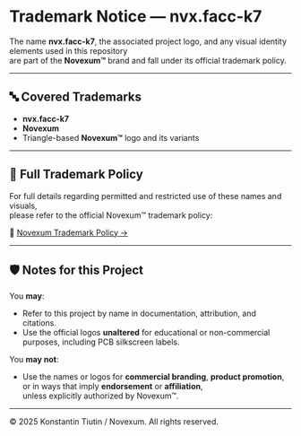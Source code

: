 # Trademark Notice — nvx.facc-k7

The name **nvx.facc-k7**, the associated project logo, and any visual identity elements used in this repository  
are part of the **Novexum™** brand and fall under its official trademark policy.

---

## 🔤 Covered Trademarks

- **nvx.facc-k7**
- **Novexum**
- Triangle-based **Novexum™** logo and its variants

---

## 🔗 Full Trademark Policy

For full details regarding permitted and restricted use of these names and visuals,  
please refer to the official Novexum™ trademark policy:

📄 [Novexum Trademark Policy →](https://github.com/Novexum/novexum/blob/main/TRADEMARK.md)

---

## 🛡️ Notes for this Project

You **may**:

- Refer to this project by name in documentation, attribution, and citations.
- Use the official logos **unaltered** for educational or non-commercial purposes, including PCB silkscreen labels.

You **may not**:

- Use the names or logos for **commercial branding**, **product promotion**, or in ways that imply **endorsement** or **affiliation**,  
  unless explicitly authorized by Novexum™.

---

© 2025 Konstantin Tiutin / Novexum. All rights reserved.
